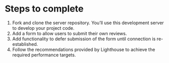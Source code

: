 # Steps to complete
1. Fork and clone the server repository. You’ll use this development server to develop your project code.
2. Add a form to allow users to submit their own reviews.
3. Add functionality to defer submission of the form until connection is re-established.
4. Follow the recommendations provided by Lighthouse to achieve the required performance targets.

